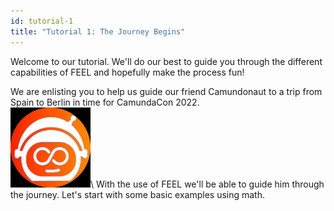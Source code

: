 ```yaml
---
id: tutorial-1
title: "Tutorial 1: The Journey Begins"
---
```


Welcome to our tutorial. We'll do our best to guide you through the different capabilities of FEEL and hopefully make the process fun!

We are enlisting you to help us guide our friend Camundonaut to a trip from Spain to Berlin in time for CamundaCon 2022.\
![the-camundonaut](/assets/astronaut.png)\\
With the use of FEEL we'll be able to guide him through the journey. Let's start with some basic examples using math.


